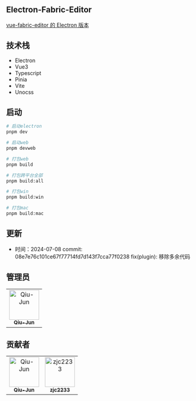 <!--
 * @Descripttion:
 * @version:
 * @Author: June
 * @Date: 2023-03-12 22:16:24
 * @LastEditors: June
 * @LastEditTime: 2023-11-10 21:22:37
-->

## Electron-Fabric-Editor

[vue-fabric-editor 的 Electron 版本](https://github.com/nihaojob/vue-fabric-editor)

## 技术栈

- Electron
- Vue3
- Typescript
- Pinia
- Vite
- Unocss

## 启动

```bash
# 启动electron
pnpm dev

# 启动web
pnpm devweb

# 打包web
pnpm build

# 打包跨平台全部
pnpm build:all

# 打包win
pnpm build:win

# 打包mac
pnpm build:mac
```

## 更新
  - 时间：2024-07-08   commit: 08e7e76c101ce67f77714fd7d143f7cca77f0238   fix(plugin): 移除多余代码


## 管理员
<!-- readme: collaborators -start -->
<table>
<tr>
    <td align="center">
        <a href="https://github.com/Qiu-Jun">
            <img src="https://avatars.githubusercontent.com/u/24954362?v=4" width="80;" alt="Qiu-Jun"/>
            <br />
            <sub><b>Qiu-Jun</b></sub>
        </a>
    </td></tr>
</table>
<!-- readme: collaborators -end -->

## 贡献者
<!-- readme: collaborators,contributors -start -->
<table>
<tr>
    <td align="center">
        <a href="https://github.com/Qiu-Jun">
            <img src="https://avatars.githubusercontent.com/u/24954362?v=4" width="80;" alt="Qiu-Jun"/>
            <br />
            <sub><b>Qiu-Jun</b></sub>
        </a>
    </td>
    <td align="center">
        <a href="https://github.com/zjc2233">
            <img src="https://avatars.githubusercontent.com/u/43945226?v=4" width="80;" alt="zjc2233"/>
            <br />
            <sub><b>zjc2233</b></sub>
        </a>
    </td></tr>
</table>
<!-- readme: collaborators,contributors -end -->
